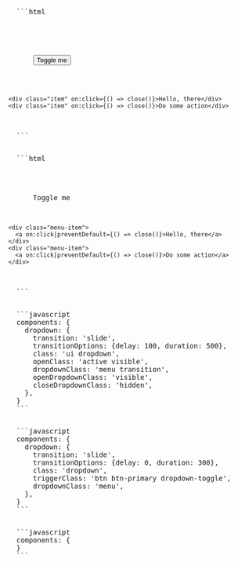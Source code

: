 <script>
import {Dropdown, Button} from 'industrial-ui';
import ShowBlock from '../../_components/show-block.svelte';
import SimpleExampleSemantic from './simple-example-semantic.svelte';
import SimpleExampleSpectre from './simple-example-spectre.svelte';
</script>

<ShowBlock>
  <div slot="semantic">
    <SimpleExampleSemantic />
  </div>
  <div slot="spectre">
    <SimpleExampleSpectre />
  </div>
  
  <pre class="code" slot="code-semantic">
  ```html
  <script>
    import {Dropdown, Button} from 'industrial-ui';
  </script>
  
  <Dropdown>
    <div slot="trigger">
      <Button>Toggle me</Button>
    </div>
    
    <div class="item" on:click={() => close()}>Hello, there</div>
    <div class="item" on:click={() => close()}>Do some action</div>
  </Dropdown>
  ```
  </pre>
  
  <pre class="code" slot="code-spectre">
  ```html
  <script>
    import {Dropdown, Button} from 'industrial-ui';
  </script>
  
  <Dropdown let:close>
    <span slot="trigger">
      Toggle me
    </span>
  
    <div class="menu-item">
      <a on:click|preventDefault={() => close()}>Hello, there</a>
    </div>
    <div class="menu-item">
      <a on:click|preventDefault={() => close()}>Do some action</a>
    </div>
  </Dropdown>
  ```
  </pre>


  <pre class="code" slot="config-semantic">
  ```javascript
  components: {
    dropdown: {
      transition: 'slide',
      transitionOptions: {delay: 100, duration: 500},
      class: 'ui dropdown',
      openClass: 'active visible',
      dropdownClass: 'menu transition',
      openDropdownClass: 'visible',
      closeDropdownClass: 'hidden',
    },
  }
  ```
  </pre>

  <pre class="code" slot="config-spectre">
  ```javascript
  components: {
    dropdown: {
      transition: 'slide',
      transitionOptions: {delay: 0, duration: 300},
      class: 'dropdown',
      triggerClass: 'btn btn-primary dropdown-toggle',
      dropdownClass: 'menu',
    },
  }
  ```
  </pre>

  <pre class="code" slot="config-tailwind">
  ```javascript
  components: {
  }
  ```
  </pre>
</ShowBlock>
